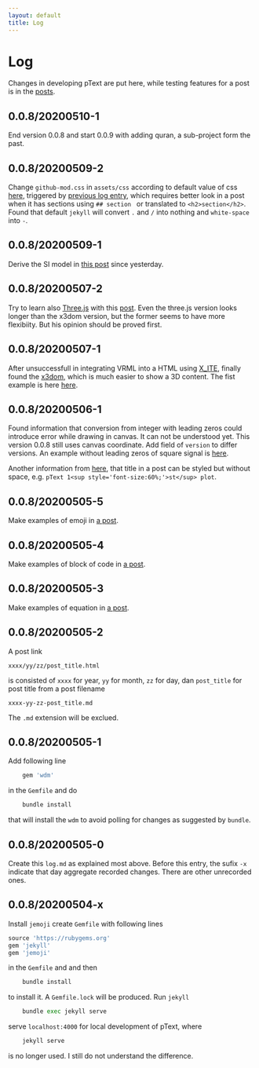 ```yaml
---
layout: default
title: Log
---
```

# Log
Changes in developing pText are put here, while testing features for a post is in the [posts](blog).

## 0.0.8/20200510-1
End version 0.0.8 and start 0.0.9 with adding quran, a sub-project form the past.

## 0.0.8/20200509-2
Change ``github-mod.css`` in ``assets/css`` according to default value of css [here](https://stackoverflow.com/a/22510220/9475509), triggered by [previous log entry](#00820200509-1), which requires better look in a post when it has sections using ``## section `` or translated to ``<h2>section</h2>``. Found that default ``jekyll`` will convert ``.`` and ``/`` into nothing and ``white-space`` into ``-``.

## 0.0.8/20200509-1
Derive the SI model in [this post](2020/05/08/si-model.html) since yesterday.

## 0.0.8/20200507-2
Try to learn also [Three.js](https://threejs.org/) with this [post](2020/05/07/threejs.html). Even the three.js version looks longer than the x3dom version, but the former seems to have more flexibiity. But his opinion should be proved first.

## 0.0.8/20200507-1
After unsuccessfull in integrating VRML into a HTML using [X_ITE](http://create3000.de/x_ite/getting-started/#embedding-x-ite-within-a-web-page), finally found the [x3dom](https://www.x3dom.org/), which is much easier to show a 3D content. The fist example is here [here](2020/05/07/learn-x3dom.html).

## 0.0.8/20200506-1
Found information that conversion from integer with leading zeros could introduce error while drawing in canvas. It can not be understood yet. This version 0.0.8 still uses canvas coordinate. Add field of ``version`` to differ versions. An example without leading zeros of square signal is [here](2020/05/06/ptext-first-plot.html).

Another information from [here](2020/05/06/ptext-first-plot.html), that title in a post can be styled but without space, e.g. ``pText 1<sup style='font-size:60%;'>st</sup> plot``.

## 0.0.8/20200505-5
Make examples of emoji in [a post](2020/05/05/emoji.html).

## 0.0.8/20200505-4
Make examples of block of code in [a post](2020/05/05/fenced-code-blocks.html).

## 0.0.8/20200505-3
Make examples of equation in [a post](2020/05/05/equation.html).

## 0.0.8/20200505-2
A post link
```
xxxx/yy/zz/post_title.html
```
is consisted of ``xxxx`` for year, ``yy`` for month, ``zz`` for day, dan ``post_title`` for post title from a post filename
```
xxxx-yy-zz-post_title.md
```
The ``.md`` extension will be exclued.

## 0.0.8/20200505-1
Add following line
```python
	gem 'wdm'
```
in the ``Gemfile`` and do
```python
	bundle install
```
that will install the ``wdm`` to avoid polling for changes  as suggested by ``bundle``.

## 0.0.8/20200505-0
Create this ``log.md`` as explained most above. Before this entry, the sufix ``-x`` indicate that day aggregate recorded changes. There are other unrecorded ones.

## 0.0.8/20200504-x
Install ``jemoji`` create ``Gemfile`` with following lines
```python
source 'https://rubygems.org'
gem 'jekyll'
gem 'jemoji'
```
in the ``Gemfile`` and and then
```python
	bundle install
```
to install it. A ``Gemfile.lock`` will be produced. Run ``jekyll``
```python
	bundle exec jekyll serve
```
serve ``localhost:4000`` for local development of pText, where
```python
	jekyll serve
```
is no longer used. I still do not understand the difference.